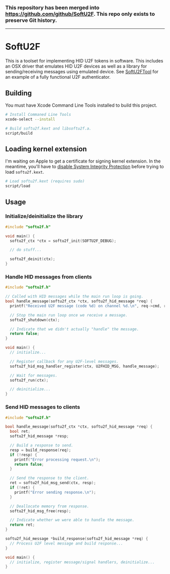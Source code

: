 ### This repository has been merged into https://github.com/github/SoftU2F. This repo only exists to preserve Git history.


----

# SoftU2F

This is a toolset for implementing HID U2F tokens in software. This includes an OSX driver that emulates HID U2F devices as well as a library for sending/receiving messages using emulated device. See [SoftU2FTool](https://github.com/mastahyeti/SoftU2FTool) for an example of a fully functional U2F authenticator.

## Building

You must have Xcode Command Line Tools installed to build this project.

```bash
# Install Commaned Line Tools
xcode-select --install

# Build softu2f.kext and libsoftu2f.a.
script/build
```

## Loading kernel extension

I'm waiting on Apple to get a certificate for signing kernel extension. In the meantime, you'll have to [disable System Integrity Protection](https://developer.apple.com/library/content/documentation/Security/Conceptual/System_Integrity_Protection_Guide/ConfiguringSystemIntegrityProtection/ConfiguringSystemIntegrityProtection.html#//apple_ref/doc/uid/TP40016462-CH5-SW1) before trying to load `softu2f.kext`.

```bash
# Load softu2f.kext (requires sudo)
script/load
```


## Usage

### Initialize/deinitialize the library

```c
#include "softu2f.h"

void main() {
  softu2f_ctx *ctx = softu2f_init(SOFTU2F_DEBUG);

  // do stuff...

  softu2f_deinit(ctx);  
}
```

### Handle HID messages from clients

```c
#include "softu2f.h"

// Called with HID messages while the main run loop is going.
bool handle_message(softu2f_ctx *ctx, softu2f_hid_message *req) {
  printf("Received U2F message (code %d) on channel %d.\n", req->cmd, req->cid);

  // Stop the main run loop once we receive a message.
  softu2f_shutdown(ctx);

  // Indicate that we didn't actually "handle" the message.
  return false;
}

void main() {
  // initialize...

  // Register callback for any U2F-level messages.
  softu2f_hid_msg_handler_register(ctx, U2FHID_MSG, handle_message);

  // Wait for messages.
  softu2f_run(ctx);

  // deinitialize...
}
```

### Send HID messages to clients

```c
#include "softu2f.h"

bool handle_message(softu2f_ctx *ctx, softu2f_hid_message *req) {
  bool ret;
  softu2f_hid_message *resp;

  // Build a response to send.
  resp = build_response(req);
  if (!resp) {
    printf("Error processing request.\n");
    return false;
  }

  // Send the response to the client.
  ret = softu2f_hid_msg_send(ctx, resp);
  if (!ret) {
    printf("Error sending response.\n");
  }

  // Deallocate memory from response.
  softu2f_hid_msg_free(resp);

  // Indicate whether we were able to handle the message.
  return ret;
}

softu2f_hid_message *build_response(softu2f_hid_message *req) {
  // Process U2F level message and build response...
}

void main() {
  // initialize, register message/signal handlers, deinitialize...
}
```
